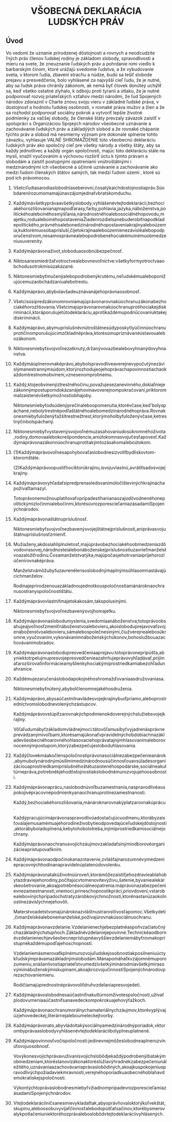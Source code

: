 <h1 align='center'>VŠOBECNÁ DEKLARÁCIA LUDSKÝCH PRÁV</h1>
<h2>Úvod</h2>
<p>Vo vedomí že uznanie prirodzenej dôstojnosti a rovnych a neodcudzite ľných práv členov ľudskej rodiny je základom slobody, spravodlivosti a mieru na svete,
že zneuznanie ľudských práv a pohrdanie nimi viedlo k barbarským činom, ktoré urážajú svedomie ľudstva, a že vybudovanie sveta, v ktorom ľudia, zbavení strachu a núdze, budú sa tešiť slobode prejavu a presvedčenia, bolo vyhlásené za najvyšší cieľ ľudu,
že je nutné, aby sa ľudsk práva chránily zákonom, ak nemá byť človek donúteý uchýliť sa, keď všetko ostatné zlyhalo, k odboju proti tyranii a útlaku,
že je nutné podporovať rozvoj priateľských vzťahov medzi národmi,
že ľud Spojených národov zdoraznil v Charte znovu svoju vieru v základné ľudské práva, v dostojnosť a hodnotu ľudskej osobnosti, v rovnaké práva mužov a žien a že sa rozhodol podporovať sociálny pokrok a vytvoriť lepšie životné podmienky za vačšej slobody,
že členské štáty prevzaly závazok zaistiť v spolupráci s Organizáciou Spojeých národov všeobecné uznávanie a zachovávanie ľudských práv a základýých slobod a
že rovnaké chápanie týchto práv a slobod má nesmierny význam pre dokonalé splnenie tohto závazku,
vyhlasuje
VALNÉ SHROMAŽDENIE
túto všeobecnú deklaráciu ľudských práv ako spoločný cieľ pre všetky národy a všetky štáty, aby sa každý jednotlivec a každý orgán spoločnosti, majúc túto deklaráciu stále na mysli, snažil vyučovaním a výchovou rozšíriť úctu k týmto právam a slobodám a zaistiť postupnými opatreniami vnútroštátnými i medzinárodnými ich všeobecné a účinné uznávanie a zachovávanie ako medzi ľudom členských štátov samých, tak medzi ľudom území , ktoré sú pod ich právomocou.</p>
<ol>
  <li>
    <p>Všetciľudiasarodiaslobodníaseberovní,čosatýkaichdostojnostiapráv.Súobdarenírozumomamajúnavzájomjednaťvbratskomduchu.</p>
  </li>
  <li>
    <p>Každýmávšetkyprávaavšetkyslobody,vyhlášenévtejtodeklarácii,bezhociakéhorozlišovanianajmapodľarasy,farby,pohlavia,jazyka,náboženstva,politickéhoaleboinéhosmýšľania,národnostnéhoalebosociálnéhopovodu,majetku,rodualeboinéhopostaveniaŽiadenrozdielsanebuderobiťnapodkladepolitického,právnéhoalebonedzinárodnéhopostaveniakrajinyaleboúzemia,kuktorémuosobaprísluší,čijetokrajinaaleboúzemienezávisléalebopodporučenstvom,nesamosprávnealebopodrobenéhociakémuinémuobmedzeniusuverenity.</p>
  </li>
  <li>
    <p>Každýmáprávonaživot,sloboduaosobnúbezpečnosť.</p>
  </li>
  <li>
    <p>Niktosanesmiedržaťvotroctvealebovnevoľníctve:všetkyformyotroctvaaobchodusotrokmisúzakázané.</p>
  </li>
  <li>
    <p>Niktonesmiebyťmučenýalebopodrobenýkrutému,neľudskémualeboponižujúcemuzaobchádzaniualebotrestu.</p>
  </li>
  <li>
    <p>Každýmáprávo,abybolavšadeuznávanájehoprávnaosobnosť.</p>
  </li>
  <li>
    <p>Všetcisúsipredzákonomrovníamajúprávonarovnakúochranuzákonabezhociakéhorozlišovania.Všetcimajúprávonarovnakúochranuprotihociakejdiskriminácii,ktoráporušujetútodeklaráciu,aprotikaždémupodnűcovaniuktakejdiskriminácii.</p>
  </li>
  <li>
    <p>Každýmáprávo,abymupríslušnévnútroštátnesúdyposkytlyúčinnúochranuprotičinomporušujúcimzčkladnépráva,ktorésúmupriznávanéústavoualebozákonom.</p>
  </li>
  <li>
    <p>Niktonesmiebyťsvojvoľnezatknutý,držanývovazbealebovyhnanýdovyhnanstva.</p>
  </li>
  <li>
    <p>Každýmáúplnerovnaképrávo,abybolspravodliveaverejnevypočutýnezávislýmanestrannýmsúdom,ktorýrozhodujeojehoprávachapovinnostiachaokaždomtrestnomobvinení,vznesenomprotinemu.</p>
  </li>
  <li>
    <p>Každý,ktojeobvinenýztrestnéhočinu,považujesezanevinného,dokiaľniejezákonnýmpostupomdokázanájehovinavoverejnompokračovaní,priktorommalzaistenévšetkymožnostiobhajoby.</p>
    <p>Niktonesmiebyťodsúdenýprečinaleboopomenutia,ktorévčase,ked'bolyspáchané,nebolytrestnépodľaštátnéhoalebomedzinárodnéhopráva.Rovnakonesmiebyťuloženýťažšítrestnežtrest,ktorýmoholbyťuloženývčase,ketrestnýčinbolspáchaný.</p>
  </li>
  <li>
    <p>Niktonesmiebyťvystavenýsvojvoľnémuzasahovaniudosúkromnéhoživota,rodiny,domovaalebokorešpondencie,aniútokomnasvojučesťapovesť.Každýmáprávonazákonnúochranuprotitakýmtozásahomaleboútokom.</p>
  </li>
  <li>
    <p>(1)Každýmáprávovoľnesapohybovaťaslobodnesizvoliťbydliskovtom-ktoromštáte.</p>
    <p>(2)Každýmáprávoopustiťhociktorúkrajinu,isvojuvlastnú,avrátiťsadosvojejkrajiny.</p>
  </li>
  <li>
    <p>Každýmáprávovyhľadaťsipredprenasledovanímútočištevinýchkrajináchapožívaťtamazyl.</p>
    <p>Totoprávonemožnouplatňovaťvprípadestíhanianaozajodôvodnenéhonepolitickýmizločinmialebočinmi,ktorésúvrozporescieľamiazásadamiSpojenýchnárodov.</p>
  </li>
  <li>
    <p>Každýmáprávonaštátnupríslušnosť.</p>
    <p>Niktonesmiebyťsvojvoľnezbavenýsvojejštátnejpríslušnosti,aniprávasvojuštátnupríslušnosťzmieniť.</p>
  </li>
  <li>
    <p>Mužiaženy,akdosiahliplnoletosť,majúprávobezhociakéhoobmedzeniazdôvodovrasovej,národnosteialebonáboženskejpríslušnostiuzavrieťmanželstvoazaložiťrodinu.Čosamanželstvatýka,majúpočasjehotrvaniaiprijehorozlúčenírovnaképráva.</p>
    <p>Manželstvámôžubyťuzavrenélensoslobodnýmaplnýmsúhlasomnastávajúcichmanželov.</p>
    <p>Rodinajeprirodzenouazákladnoujednotkouspoločnostiamánároknaochranusostranyspoločnostištátu.</p>
  </li>
  <li>
    <p>Každýmáprávovlastniťmajetokakosám,takspolusinými.</p>
    <p>Niktonesmiebyťsvojvoľnezbavenýsvojhomajetku.</p>
  </li>
  <li>
    <p>Každýmáprávonaslobodumyslenia,svedomiaanáboženstva;totoprávoobsahujeajvoľnosťzmeniťnáboženstvoalebovieru,akoisloboduprejavovaťsvojenáboženstvoalebovieru,sámalebospolečnesinými,čiužverejnealebosúkromne,vyučovaním,vykonávanímnáboženskýchúkonov,bohoslužbouazachovávanímobradov.</p>
  </li>
  <li>
    <p>Každýmáprávonaslobodupresvedčeniaaprejavu:totoprávonepripúšťa,abyniektotrpelujmupresvojepresvedčenieazahrňujeprávovyhľadávať,prijímaťarozširovaťinformácieamyšlienkyhociakýmiprostriedkamiabezohľadunahranice.</p>
  </li>
  <li>
    <p>Každémujezaručenáslobodapokojnéhoshromažďovaniaasdružovaniasa.</p>
    <p>Niktonesmiebyťnútený,abybolčlenomnejakéhosdruženia.</p>
  </li>
  <li>
    <p>Každýmáprávo,abysaúčastnilnavládesvojejkrajinybuďpriamo,aleboprostredníctvomslobodnevolenýchzástupcov.</p>
    <p>Každýmáprávovstúpiťzarovnakýchpodmienokdoverejnýchslužiebsvojejkrajiny.</p>
    <p>Vôľaľudumábyťzákladomvládnejmoci:tátovôľamusíbyťvyjadrenásprávneprevádzanýmivoľbami,ktorésamajúkonaťvpravidelnýchobdobiachnazákladevšeobecnéhoarovnéhohlasovaciehoprávatajnýmhlasovanímaleborovnocennýmpostupom,ktorýzabezpečujesloboduhlasovania.</p>
  </li>
  <li>
    <p>Každýčlovekmáakočlenspoločnostiprávonasociálnezabezpečenieanárok,abymubolynárodnýmúsilímimedzinárodnousúčinnosťouavsúladesorganizáciouaprostriedkamipríslušnéhoštátuzaistenéhospodárske,sociálneakultúrnepráva,potrebnékjehodôstojnostiakslobodnémurozvojujehoosobnosti.</p>
  </li>
  <li>
    <p>Každýmáprávonaprácu,naslobodnúvoľbuzamestnania,naspravodlivéauspokojivépracovnépodmienkyanaochranuprotinezamestnanosti.</p>
    <p>Každý,bezhociakéhorozlišovania,mánároknarovnakýplatzarovnakúprácu.</p>
    <p>Každýpracujúcimáprávonaspravodlivúadostačujúcuodmenu,ktorábyzaisťovalajemusamémuajehorodineživobytieodpovedajúceľudskejdôstojnosti,aktorábyboladoplnená,kebytohobolotreba,inýmiprostriedkamisociálnejochrany.</p>
    <p>Každýmáprávonaochranusvojichzáujmovzakladaťsinýmiodborovéorganizácieapristupovaťkním.</p>
  </li>
  <li>
    <p>Každýmáprávonaodpočinokanazotavenie,zvlášťajnarozumnévymedzeniepracovnýchhodínanapravidelnúplatenúdovolenku.</p>
  </li>
  <li>
    <p>Každýmáprávonatakúživotnúúroveň,ktorámôžezaistiťjehozdravieablahobytazdraviejehorodiny,počítajúcvtomenovitevýživu,šatenie,bývaniealekárskeošetrovanie,akoajpotrebnésociálneopatrenia:máprávonazabezpečenievnezamestnanosti,vnemoci,prineschopnostikpráci,priovdovení,vstarobealebovinýchprípadochstratyzárobkovýchmožností,ktorénastanúzaokolnostínezávislýchnejehovôli.</p>
    <p>Materstvoadetstvomajúnároknazvláštnustrarostlivosťapomoc.Všetkydeti,čimanželskéalebonemanželské,požívajúrovnakúsociálnuochranu.</p>
  </li>
  <li>
    <p>Každýmáprávonavzdelanie.Vzdelanienechjebezplatnéaspoňvzačiatočnýchazákladnýchstupňoch.Základnévzdelaniejepovinné.Technickéaodbornévzdelanienechjevšeobecneprístupnéavyššievzdelaniemábyťrovnakoprístupnékaždémupodľajehoschopností.</p>
    <p>Vzdelaniemásmerovaťkplnémurozvojuľudskejosobnostiakposilneniuúctykľudskýmprávamazákladnýmslobodám.Mánapomáhaťkvzájomnémuporozumeniu,snášanlivostiapriateľstvumedzivšetkýminárodmiavšetkýmirasovýmiináboženskýmiskupinami,akoajkrozvojučinnostiSpojenýchnárodovprezachovaniemieru.</p>
    <p>Rodičiamajúprednostnéprávovoliťdruhvzdelaniapresvojedeti.</p>
  </li>
  <li>
    <p>Každýmáprávoslobodnesaúčastniťnakultúrnomživotespoločnosti,užívaťplodovumeniaaúčastniťsanavedeckompokrokuajehovýťažkoch.</p>
    <p>Každýmáprávonaochranumorálnychamateriálnychzáujmov,ktorévyplývajúzjehovedeckej,literárnejaleboumeleckejtvorby.</p>
  </li>
  <li>
    <p>Každýmáprávonato,abyvládoltakýsociálnyamedzinárodnýporiadok,vktorombyprávaaslobodyvyhlásenévtejtodeklaráciibolyplneuplatnené.</p>
  </li>
  <li>
    <p>Každýmápovinnosťvočispoločnosti:jedinevnejmôžeslobodneaplnerozvinúťsvojuosobnosť.</p>
    <p>Vovýkonesvojichprávavužívanísvojichslobôdjekaždýpodrobenýibatakýmobmedzeniam,ktoréstanovízákonaktoréslúžiavýhradnekzabezpečeniunáležitého,uznávaniaazachovávaniaprávaslobôdiných,akoajkuspokojeniuspravodlivýchpožiadaviekmravnosti,verejnéhoporiadkuaobecnéhoblahavdemokratiskejspoločnosti.</p>
    <p>VýkontýchtoprávaslobodnesmiebyťvžiadnomprípadevrozporescieľamiazásadamiSpojenýchnárodov.</p>
  </li>
  <li>
    <p>Vtejtodeklaráciiničsanesmievykladaťtak,abyoprávňovaloktorýkoľvekštát,skupinu,aleboosobuvyvíjaťčinnosťalebodopúšťaťsačinov,ktorébysmerovalykpotlačeniuniektoréhozprávaleboslobôdvtejtodeklaráciivyhlásených.</p>
  </li>
</ol>